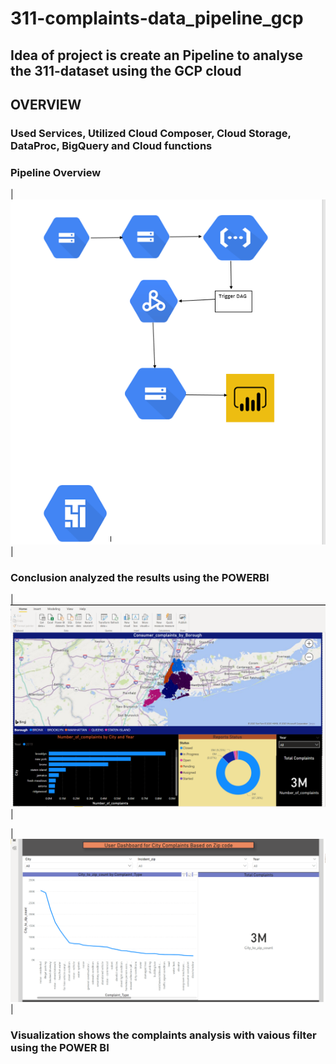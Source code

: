 # 311-complaints-data_pipeline_gcp
## Idea of project is create an Pipeline to analyse the 311-dataset using the GCP cloud

## OVERVIEW

### Used Services, Utilized Cloud Composer, Cloud Storage, DataProc, BigQuery and Cloud functions

### Pipeline Overview

   
| ![Design Overview](pipeline.png)|

### Conclusion analyzed the results using the POWERBI

| ![Design Overview](powerbi2.png)|


| ![Design Overview](powerbi_2.png)|

### Visualization shows the complaints analysis with vaious filter using the POWER BI 
